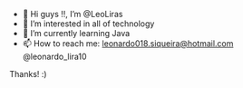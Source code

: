 - 👋 Hi guys !!, I’m @LeoLiras
- 👀 I’m interested in all of technology 
- 🌱 I’m currently learning Java
- 📫 How to reach me: leonardo018.siqueira@hotmail.com
                      @leonardo_lira10

Thanks! :)

<!---
LeoLiras/LeoLiras is a ✨ special ✨ repository because its `README.md` (this file) appears on your GitHub profile.
You can click the Preview link to take a look at your changes.
--->

